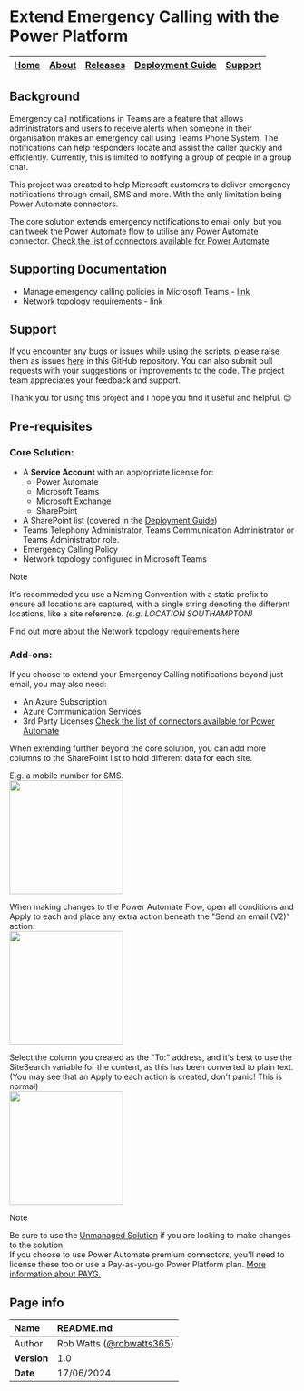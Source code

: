 # Extend Emergency Calling with the Power Platform

| [Home](README.md) | [About](about.md) | [Releases](https://github.com/robwatts365/MicrosoftTeamsPhone-ExtendEmergencyCalling/releases)| [Deployment Guide](deployment.md) | [Support](support.md) |
| --- | --- | --- | --- | --- |

## Background
Emergency call notifications in Teams are a feature that allows administrators and users to receive alerts when someone in their organisation makes an emergency call using Teams Phone System. The notifications can help responders locate and assist the caller quickly and efficiently. Currently, this is limited to notifying a group of people in a group chat. 

This project was created to help Microsoft customers to  deliver emergency notifications through email, SMS and more. With the only limitation being Power Automate connectors. 

The core solution extends emergency notifications to email only, but you can tweek the Power Automate flow to utilise any Power Automate connector. [Check the list of connectors available for Power Automate](https://learn.microsoft.com/en-us/connectors/connector-reference/connector-reference-powerautomate-connectors) 


## Supporting Documentation
* Manage emergency calling policies in Microsoft Teams -  [link](https://learn.microsoft.com/en-us/MicrosoftTeams/manage-emergency-calling-policies)
* Network topology requirements - [link](https://learn.microsoft.com/en-US/microsoftteams/manage-your-network-topology)

## Support
If you encounter any bugs or issues while using the scripts, please raise them as issues [here](https://github.com/robwatts365/MicrosoftTeamsPhone-ExtendEmergencyCalling/issues) in this GitHub repository. You can also submit pull requests with your suggestions or improvements to the code. The project team appreciates your feedback and support. 

Thank you for using this project and I hope you find it useful and helpful. 😊

## Pre-requisites
### Core Solution:
* A **Service Account** with an appropriate license for:
  * Power Automate
  * Microsoft Teams
  * Microsoft Exchange
  * SharePoint
*	A SharePoint list (covered in the [Deployment Guide](deployment.md))
*	Teams Telephony Administrator, Teams Communication Administrator or Teams Administrator role.
* Emergency Calling Policy
* Network topology configured in Microsoft Teams

> [!NOTE]
  >  It's recommeded you use a Naming Convention with a static prefix to ensure all locations are captured, with a single string denoting the different locations, like a site reference.
   *(e.g. LOCATION SOUTHAMPTON)* 

   Find out more about the Network topology requirements [here](https://learn.microsoft.com/en-US/microsoftteams/manage-your-network-topology)

### Add-ons:
If you choose to extend your Emergency Calling notifications beyond just email, you may also need:
* An Azure Subscription
* Azure Communication Services
* 3rd Party Licenses
  [Check the list of connectors available for Power Automate](https://learn.microsoft.com/en-us/connectors/connector-reference/connector-reference-powerautomate-connectors)  

When extending further beyond the core solution, you can add more columns to the SharePoint list to hold different data for each site. 

E.g. a mobile number for SMS.  
<img src="https://github.com/robwatts365/MicrosoftTeamsPhone-ExtendEmergencyCalling/assets/65971102/930cc38f-a131-48c8-8e95-66e521115900" width="200" />


When making changes to the Power Automate Flow, open all conditions and Apply to each and place any extra action beneath the "Send an email (V2)" action.  
<img src="https://github.com/robwatts365/MicrosoftTeamsPhone-ExtendEmergencyCalling/assets/65971102/e81e534f-a0bf-4dcf-a2fc-6067178ddb82" width="200" />


Select the column you created as the "To:" address, and it's best to use the SiteSearch variable for the content, as this has been converted to plain text. (You may see that an Apply to each action is created, don't panic! This is normal)  
<img src="https://github.com/robwatts365/MicrosoftTeamsPhone-ExtendEmergencyCalling/assets/65971102/647d9206-184f-46d7-96a2-2cdc379e081d" width="200" />



 > [!NOTE]
  >  Be sure to use the [Unmanaged Solution](ExtendEmergencyCallingNotifications_unmanaged.zip)  if you are looking to make changes to the solution.  
  >  If you choose to use Power Automate premium connectors, you'll need to license these too or use a      Pay-as-you-go Power Platform plan. 
  [More information about PAYG.](https://learn.microsoft.com/en-us/power-platform/admin/pay-as-you-go-overview) 


## Page info

| Name | README.md |
| :--- | :--- |
| Author | Rob Watts ([@robwatts365](https://github.com/robwatts365)) |
| **Version** | 1.0 |
| **Date** | 17/06/2024 |
